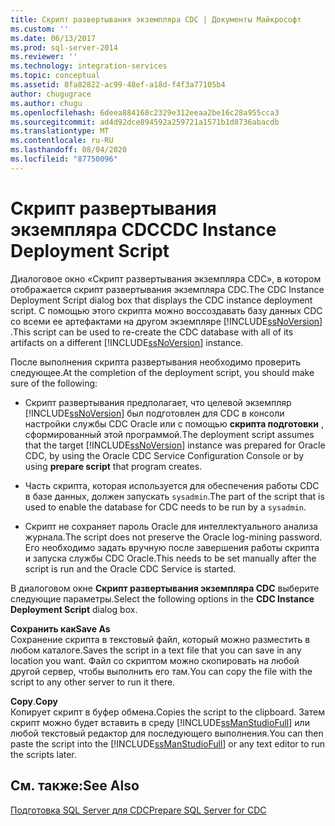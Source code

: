 ```yaml
---
title: Скрипт развертывания экземпляра CDC | Документы Майкрософт
ms.custom: ''
ms.date: 06/13/2017
ms.prod: sql-server-2014
ms.reviewer: ''
ms.technology: integration-services
ms.topic: conceptual
ms.assetid: 8fa82822-ac99-48ef-a18d-f4f3a77105b4
author: chugugrace
ms.author: chugu
ms.openlocfilehash: 6deea884168c2329e312eeaa2be16c28a955cca3
ms.sourcegitcommit: ad4d92dce894592a259721a1571b1d8736abacdb
ms.translationtype: MT
ms.contentlocale: ru-RU
ms.lasthandoff: 08/04/2020
ms.locfileid: "87750096"
---
```

# <a name="cdc-instance-deployment-script"></a><span data-ttu-id="bb797-102">Скрипт развертывания экземпляра CDC</span><span class="sxs-lookup"><span data-stu-id="bb797-102">CDC Instance Deployment Script</span></span>
  <span data-ttu-id="bb797-103">Диалоговое окно «Скрипт развертывания экземпляра CDC», в котором отображается скрипт развертывания экземпляра CDC.</span><span class="sxs-lookup"><span data-stu-id="bb797-103">The CDC Instance Deployment Script dialog box that displays the CDC instance deployment script.</span></span> <span data-ttu-id="bb797-104">С помощью этого скрипта можно воссоздавать базу данных CDC со всеми ее артефактами на другом экземпляре [!INCLUDE[ssNoVersion](../../includes/ssnoversion-md.md)] .</span><span class="sxs-lookup"><span data-stu-id="bb797-104">This script can be used to re-create the CDC database with all of its artifacts on a different [!INCLUDE[ssNoVersion](../../includes/ssnoversion-md.md)] instance.</span></span>  
  
 <span data-ttu-id="bb797-105">После выполнения скрипта развертывания необходимо проверить следующее.</span><span class="sxs-lookup"><span data-stu-id="bb797-105">At the completion of the deployment script, you should make sure of the following:</span></span>  
  
-   <span data-ttu-id="bb797-106">Скрипт развертывания предполагает, что целевой экземпляр [!INCLUDE[ssNoVersion](../../includes/ssnoversion-md.md)] был подготовлен для CDC в консоли настройки службы CDC Oracle или с помощью **скрипта подготовки** , сформированный этой программой.</span><span class="sxs-lookup"><span data-stu-id="bb797-106">The deployment script assumes that the target [!INCLUDE[ssNoVersion](../../includes/ssnoversion-md.md)] instance was prepared for Oracle CDC, by using the Oracle CDC Service Configuration Console or by using **prepare script** that program creates.</span></span>  
  
-   <span data-ttu-id="bb797-107">Часть скрипта, которая используется для обеспечения работы CDC в базе данных, должен запускать `sysadmin`.</span><span class="sxs-lookup"><span data-stu-id="bb797-107">The part of the script that is used to enable the database for CDC needs to be run by a `sysadmin`.</span></span>  
  
-   <span data-ttu-id="bb797-108">Скрипт не сохраняет пароль Oracle для интеллектуального анализа журнала.</span><span class="sxs-lookup"><span data-stu-id="bb797-108">The script does not preserve the Oracle log-mining password.</span></span> <span data-ttu-id="bb797-109">Его необходимо задать вручную после завершения работы скрипта и запуска службы CDC Oracle.</span><span class="sxs-lookup"><span data-stu-id="bb797-109">This needs to be set manually after the script is run and the Oracle CDC Service is started.</span></span>  
  
 <span data-ttu-id="bb797-110">В диалоговом окне **Скрипт развертывания экземпляра CDC** выберите следующие параметры.</span><span class="sxs-lookup"><span data-stu-id="bb797-110">Select the following options in the **CDC Instance Deployment Script** dialog box.</span></span>  
  
 <span data-ttu-id="bb797-111">**Сохранить как**</span><span class="sxs-lookup"><span data-stu-id="bb797-111">**Save As**</span></span>  
 <span data-ttu-id="bb797-112">Сохранение скрипта в текстовый файл, который можно разместить в любом каталоге.</span><span class="sxs-lookup"><span data-stu-id="bb797-112">Saves the script in a text file that you can save in any location you want.</span></span> <span data-ttu-id="bb797-113">Файл со скриптом можно скопировать на любой другой сервер, чтобы выполнить его там.</span><span class="sxs-lookup"><span data-stu-id="bb797-113">You can copy the file with the script to any other server to run it there.</span></span>  
  
 <span data-ttu-id="bb797-114">**Copy**.</span><span class="sxs-lookup"><span data-stu-id="bb797-114">**Copy**</span></span>  
 <span data-ttu-id="bb797-115">Копирует скрипт в буфер обмена.</span><span class="sxs-lookup"><span data-stu-id="bb797-115">Copies the script to the clipboard.</span></span> <span data-ttu-id="bb797-116">Затем скрипт можно будет вставить в среду [!INCLUDE[ssManStudioFull](../../includes/ssmanstudiofull-md.md)] или любой текстовый редактор для последующего выполнения.</span><span class="sxs-lookup"><span data-stu-id="bb797-116">You can then paste the script into the [!INCLUDE[ssManStudioFull](../../includes/ssmanstudiofull-md.md)] or any text editor to run the scripts later.</span></span>  
  
## <a name="see-also"></a><span data-ttu-id="bb797-117">См. также:</span><span class="sxs-lookup"><span data-stu-id="bb797-117">See Also</span></span>  
 [<span data-ttu-id="bb797-118">Подготовка SQL Server для CDC</span><span class="sxs-lookup"><span data-stu-id="bb797-118">Prepare SQL Server for CDC</span></span>](prepare-sql-server-for-cdc.md)  
  
  
